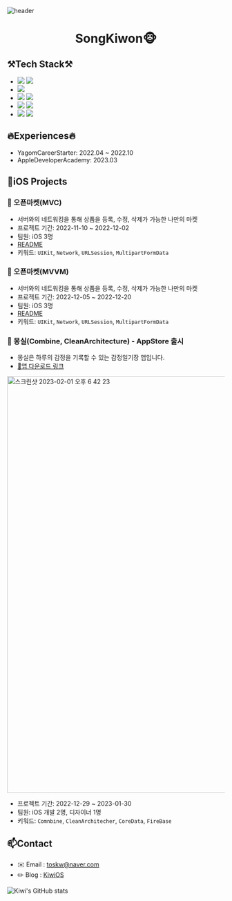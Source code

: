 ![header](https://capsule-render.vercel.app/api?type=transparent&color=auto&height=300&section=header&text=HOLA!%20TODOS!&fontSize=90&fontColor=a6b7c6)
<div align="center">

# SongKiwon🐵

</div>

## ⚒️Tech Stack⚒️

- <img src="https://img.shields.io/badge/iOS(UIKit)-black?style=flat&logo=Apple&logoColor=ffffff"/> <img src="https://img.shields.io/badge/Swift-orange?style=flat&logo=Swift&logoColor=ffffff"/>
- <img src="https://img.shields.io/badge/Combine-orange?style=flat&logo=Swift&logoColor=ffffff"/>
- <img src="https://img.shields.io/badge/Firebase-yellow?style=flat&logo=FireBase&logoColor=0c2a31"/> <img src="https://img.shields.io/badge/CoreData-orange?style=flat&logo=Swift&logoColor=ffffff"/>
- <img src="https://img.shields.io/badge/SPM-orange?style=flat&logo=Swift&logoColor=ffffff"/> <img src="https://img.shields.io/badge/CocoaPods-EE3322?style=flat&logo=CocoaPods&logoColor=ffffff"/>
- <img src="https://img.shields.io/badge/Git-F05032?style=flat&logo=Git&logoColor=ffffff"/> <img src="https://img.shields.io/badge/GitHub-black?style=flat&logo=GitHub&logoColor=ffffff"/>

## 🔥Experiences🔥

- YagomCareerStarter: 2022.04 ~ 2022.10
- AppleDeveloperAcademy: 2023.03

## 🍎iOS Projects

### 🏪 오픈마켓(MVC)

- 서버와의 네트워킹을 통해 상품을 등록, 수정, 삭제가 가능한 나만의 마켓
- 프로젝트 기간: 2022-11-10 ~ 2022-12-02
- 팀원: iOS 3명
- [README](https://github.com/kiwi1023/ios-open-market-refact/tree/STEP-1.1)
- 키워드: `UIKit`, `Network`, `URLSession`, `MultipartFormData`

### 🏪 오픈마켓(MVVM)

- 서버와의 네트워킹을 통해 상품을 등록, 수정, 삭제가 가능한 나만의 마켓
- 프로젝트 기간: 2022-12-05 ~ 2022-12-20
- 팀원: iOS 3명
- [README](https://github.com/kiwi1023/ios-open-market-refact/tree/STEP-2.1)
- 키워드: `UIKit`, `Network`, `URLSession`, `MultipartFormData`

### 📒 몽실(Combine, CleanArchitecture) - AppStore 출시
- 몽실은 하루의 감정을 기록할 수 있는 감정일기장 앱입니다.
- [🔗앱 다운로드 링크](https://apps.apple.com/app/1666528737)

<img width="965" alt="스크린샷 2023-02-01 오후 6 42 23" src="https://user-images.githubusercontent.com/101521502/216007517-98c5f842-34fc-4cd5-8f68-ec004cd5d1ed.png">

- 프로젝트 기간: 2022-12-29 ~ 2023-01-30
- 팀원: iOS 개발 2명, 디자이너 1명
- 키워드: `Comnbine`, `CleanArchitecher`, `CoreData`, `FireBase`

## 📫Contact
- ✉️ Email : toskw@naver.com
- ✏️ Blog : [KiwiOS](https://kiwi-ios1023.tistory.com/)

![Kiwi's GitHub stats](https://github-readme-stats.vercel.app/api?username=kiwi1023&show_icons=true&theme=dracula)
